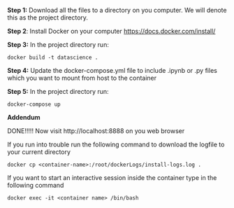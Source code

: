 **Step 1:** Download all the files to a directory on you computer. We will denote this as the project directory. 

**Step 2**: Install Docker on your computer https://docs.docker.com/install/

**Step 3:** In the project directory run:

	docker build -t datascience . 
	
**Step 4:** Update the docker-compose.yml file to include .ipynb or .py files which you want to mount from host to the container

**Step 5:** In the project directory run:

	docker-compose up 
	
	

**Addendum**
	

DONE!!!!! Now visit http://localhost:8888 on you web browser 

 
If you run into trouble run the following command to download the logfile to your current directory

	docker cp <container-name>:/root/dockerLogs/install-logs.log .
	
If you want to start an interactive session inside the container type in the following command 

	docker exec -it <container name> /bin/bash
